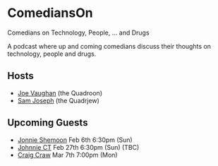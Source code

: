 # ComediansOn
Comedians on Technology, People, ... and Drugs

A podcast where up and coming comedians discuss their thoughts on technology, people and drugs.

Hosts
-----

* [Joe Vaughan](https://www.instagram.com/soulstone1971/) (the Quadroon)
* [Sam Joseph](https://www.instagram.com/tansaku/) (the Quadrjew)

Upcoming Guests
---------------

* [Jonnie Shemoon](https://www.instagram.com/jonnieshemoon/) Feb 6th 6:30pm (Sun)
* [Johnnie CT](https://www.instagram.com/vil11ain/) Feb 27th 6:30pm (Sun) (TBC)
* [Craig Craw](https://www.instagram.com/craigcrawmedy/) Mar 7th 7:00pm (Mon)
